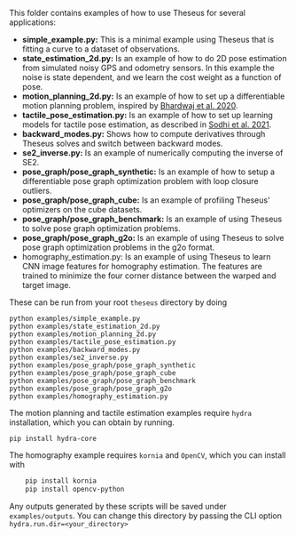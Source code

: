 This folder contains examples of how to use Theseus for several applications:

- **simple_example.py:** This is a minimal example using Theseus that is fitting a curve to a dataset of observations.
- **state_estimation_2d.py:** Is an example of how to do 2D pose estimation from simulated
noisy GPS and odometry sensors. In this example the noise is state dependent, and we
learn the cost weight as a function of pose. 
- **motion_planning_2d.py:** Is an example of how to set up a differentiable motion planning
problem, inspired by [Bhardwaj et al. 2020](https://arxiv.org/pdf/1907.09591.pdf).
- **tactile_pose_estimation.py:** Is an example of how to set up learning models for
tactile pose estimation, as described in [Sodhi et al. 2021](https://arxiv.org/abs/1705.10664).
- **backward_modes.py:** Shows how to compute derivatives through Theseus solves and switch between backward modes.
- **se2_inverse.py:** Is an example of numerically computing the inverse of SE2. 
- **pose_graph/pose_graph_synthetic:** Is an example of how to setup a differentiable pose graph optimization
problem with loop closure outliers.
- **pose_graph/pose_graph_cube:** Is an example of profiling Theseus' optimizers on the cube datasets.
- **pose_graph/pose_graph_benchmark:** Is an example of using Theseus to solve pose graph optimization problems.
- **pose_graph/pose_graph_g2o:** Is an example of using Theseus to solve pose graph optimization problems in the
g2o format.
- homography_estimation.py: Is an example of using Theseus to learn CNN image features for homography estimation.
The features are trained to minimize the four corner distance between the warped and target image.

These can be run from your root `theseus` directory by doing

    python examples/simple_example.py
    python examples/state_estimation_2d.py
    python examples/motion_planning_2d.py
    python examples/tactile_pose_estimation.py
    python examples/backward_modes.py
    python examples/se2_inverse.py
    python examples/pose_graph/pose_graph_synthetic
    python examples/pose_graph/pose_graph_cube
    python examples/pose_graph/pose_graph_benchmark
    python examples/pose_graph/pose_graph_g2o
    python examples/homography_estimation.py

The motion planning and tactile estimation examples require `hydra` installation, which you can obtain
by running.

    pip install hydra-core

The homography example requires `kornia` and `OpenCV`, which you can install with

```bash
    pip install kornia
    pip install opencv-python
```

Any outputs generated by these scripts will be saved under `examples/outputs`. You can 
change this directory by passing the CLI option `hydra.run.dir=<your_directory>`
